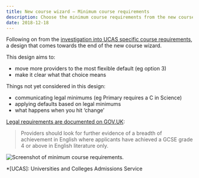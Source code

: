 ```yaml
---
title: New course wizard – Minimum course requirements
description: Choose the minimum course requirements from the new course wizard.
date: 2018-12-18
---
```


Following on from the [investigation into UCAS specific course requirements](/publish-teacher-training-courses/specific-requirements), a design that comes towards the end of the new course wizard.

This design aims to:

- move more providers to the most flexible default (eg option 3)
- make it clear what that choice means

Things not yet considered in this design:

- communicating legal minimums (eg Primary requires a C in Science)
- applying defaults based on legal minimums
- what happens when you hit ‘change’

[Legal requirements are documented on GOV.UK](https://www.gov.uk/government/publications/initial-teacher-training-criteria/initial-teacher-training-itt-criteria-and-supporting-advice#c11-gcse-standard-equivalent):

> Providers should look for further evidence of a breadth of achievement in English where applicants have achieved a GCSE grade 4 or above in English literature only.

![Screenshot of minimum course requirements.](minimum-course-requirements.png "Minimum course requirements")

*[UCAS]: Universities and Colleges Admissions Service
